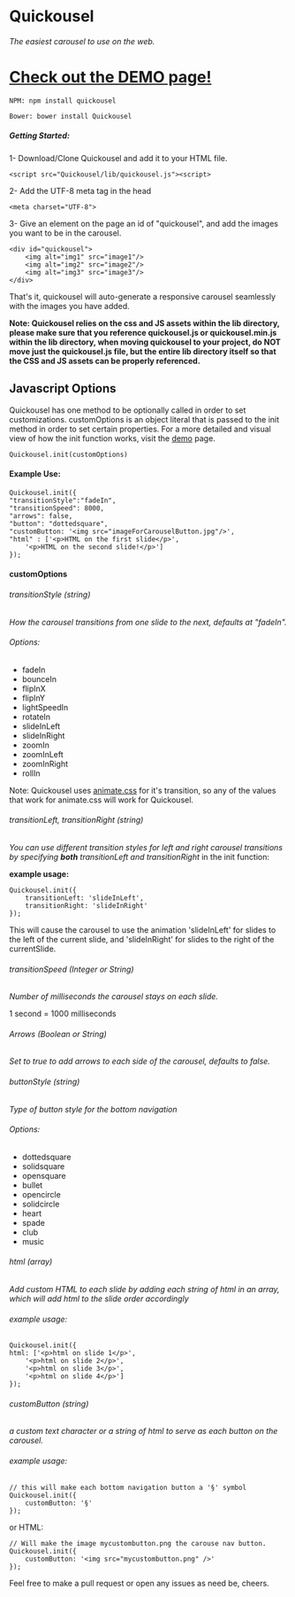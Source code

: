 # Quickousel
###### The easiest carousel to use on the web.

[Check out the DEMO page!](http://dirkdunn.github.io/Quickousel)
=====

`NPM: npm install quickousel`

`Bower: bower install Quickousel`

##### Getting Started:

1- Download/Clone Quickousel and add it to your HTML file.
```
<script src="Quickousel/lib/quickousel.js"><script>
```
2- Add the UTF-8 meta tag in the head
```
<meta charset="UTF-8">
```
3- Give an element on the page an id of "quickousel", and add the images you want to be in the carousel.
```
<div id="quickousel">
    <img alt="img1" src="image1"/>
    <img alt="img2" src="image2"/>
    <img alt="img3" src="image3"/>
</div>
```

That's it, quickousel will auto-generate a responsive carousel seamlessly with the images you have added.

**Note: Quickousel relies on the css and JS assets within the lib directory, please make sure that you reference quickousel.js or quickousel.min.js within the lib directory, when moving quickousel to your project, do NOT move just the quickousel.js file, but the entire lib directory itself so that the CSS and JS assets can be properly referenced.**

## Javascript Options
Quickousel has one method to be optionally called in order to set customizations. customOptions is an object literal that is passed to the init method in order to set certain properties. For a more detailed and visual view of how the init function works, visit the [demo](http://dirkdunn.github.io/Quickousel) page.
``` 
Quickousel.init(customOptions)
```

#### Example Use:
```
Quickousel.init({
"transitionStyle":"fadeIn",
"transitionSpeed": 8000,
"arrows": false,
"button": "dottedsquare",
"customButton: '<img src="imageForCarouselButton.jpg"/>',
"html" : ['<p>HTML on the first slide</p>', 
    '<p>HTML on the second slide!</p>']
});
```
#### customOptions
###### transitionStyle (string)
*How the carousel transitions from one slide to the next, defaults at "fadeIn".*
###### Options:
* fadeIn
* bounceIn
* flipInX
* flipInY
* lightSpeedIn
* rotateIn
* slideInLeft
* slideInRight
* zoomIn
* zoomInLeft
* zoomInRight
* rollIn

Note: Quickousel uses [animate.css](https://daneden.github.io/animate.css/) for it's transition, so any of the values that work for animate.css will work for Quickousel.

###### transitionLeft, transitionRight (string)
*You can use different transition styles for left and right carousel transitions by specifying **both** transitionLeft and transitionRight* in the init function:

**example usage:**
```
Quickousel.init({
    transitionLeft: 'slideInLeft',
    transitionRight: 'slideInRight'
});
```

This will cause the carousel to use the animation 'slideInLeft' for slides to the left of the current slide, and 'slideInRight' for slides to the right of the currentSlide.

###### transitionSpeed (Integer or String)
*Number of milliseconds the carousel stays on each slide.*

1 second = 1000 milliseconds

###### Arrows (Boolean or String)
*Set to true to add arrows to each side of the carousel, defaults to false.*

###### buttonStyle (string)
*Type of button style for the bottom navigation*

###### Options:
* dottedsquare
* solidsquare
* opensquare
* bullet
* opencircle
* solidcircle
* heart
* spade
* club
* music

###### html (array)
*Add custom HTML to each slide by adding each string of html in an array, which will add html to the slide order accordingly*

###### example usage:
```
Quickousel.init({
html: ['<p>html on slide 1</p>',
    '<p>html on slide 2</p>',
    '<p>html on slide 3</p>',
    '<p>html on slide 4</p>']
});
```

###### customButton (string)
*a custom text character or a string of html to serve as each button on the carousel.*

###### example usage:
```
// this will make each bottom navigation button a '§' symbol
Quickousel.init({
    customButton: '§'
});
```
or HTML:
```
// Will make the image mycustombutton.png the carouse nav button.
Quickousel.init({
    customButton: '<img src="mycustombutton.png" />'
});
```

Feel free to make a pull request or open any issues as need be, cheers.

